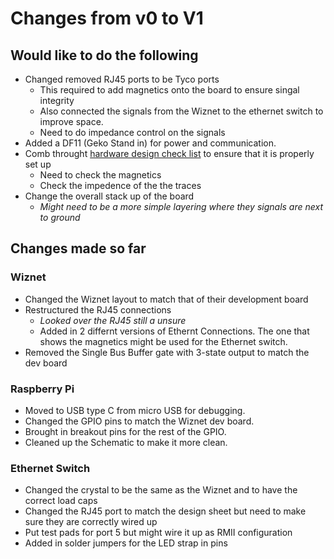 # Changes from v0 to V1

## Would like to do the following
* Changed removed RJ45 ports to be Tyco ports
    * This required to add magnetics onto the board to ensure singal integrity
    * Also connected the signals from the Wiznet to the ethernet switch to improve space.
    * Need to do impedance control on the signals
* Added a DF11 (Geko Stand in) for power and communication.
* Comb throught [hardware design check list](https://ww1.microchip.com/downloads/en/DeviceDoc/KSZ8795CLX-Hardware-Design-Checklist-00003579A.pdf) to ensure that it is properly set up
    * Need to check the magnetics
    * Check the impedence of the the traces
* Change the overall stack up of the board 
    * *Might need to be a more simple layering where they signals are next to ground*

## Changes made so far

### Wiznet
* Changed the Wiznet layout to match that of their development board
* Restructured the RJ45 connections
    * *Looked over the RJ45 still a unsure*
    * Added in 2 differnt versions of Ethernt Connections. The one that shows the magnetics might be used for the Ethernet switch.
* Removed the Single Bus Buffer gate with 3-state output to match the dev board

### Raspberry Pi
* Moved to USB type C from micro USB for debugging.
* Changed the GPIO pins to match the Wiznet dev board.
* Brought in breakout pins for the rest of the GPIO.
* Cleaned up the Schematic to make it more clean.

### Ethernet Switch
* Changed the crystal to be the same as the Wiznet and to have the correct load caps
* Changed the RJ45 port to match the design sheet but need to make sure they are correctly wired up
* Put test pads for port 5 but might wire it up as RMII configuration
* Added in solder jumpers for the LED strap in pins
